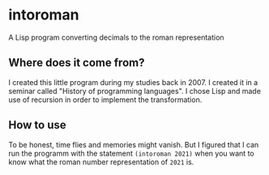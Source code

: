 # intoroman
A Lisp program converting decimals to the roman representation

## Where does it come from?
I created this little program during my studies back in 2007. I created it in a seminar called "History of programming languages". I chose Lisp and made use of recursion in order to implement the transformation.

## How to use
To be honest, time flies and memories might vanish. But I figured that I can run the programm with the statement `(intoroman 2021)` when you want to know what the roman number representation of `2021` is.
